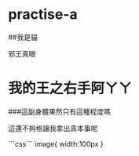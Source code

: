 # practise-a

##我是貓

邪王真眼

<h1>我的王之右手阿ㄚㄚ</h1>
###這副身體果然只有這種程度嗎
<p>這還不夠格讓我拿出真本事呢</p>
```css```
image{
    width:100px
}